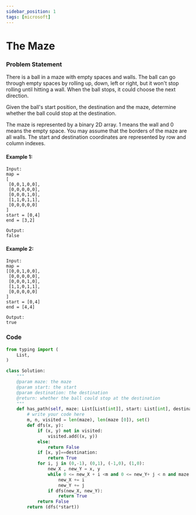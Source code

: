 ```yaml
---
sidebar_position: 1
tags: [microsoft]
---
```


# The Maze

### Problem Statement

There is a ball in a maze with empty spaces and walls. The ball can go through empty spaces by rolling up, down, left or right, but it won't stop rolling until hitting a wall. When the ball stops, it could choose the next direction.

Given the ball's start position, the destination and the maze, determine whether the ball could stop at the destination.

The maze is represented by a binary 2D array. 1 means the wall and 0 means the empty space. You may assume that the borders of the maze are all walls. The start and destination coordinates are represented by row and column indexes.

#### Example 1:

```
Input:
map =
[
 [0,0,1,0,0],
 [0,0,0,0,0],
 [0,0,0,1,0],
 [1,1,0,1,1],
 [0,0,0,0,0]
]
start = [0,4]
end = [3,2]
```

```
Output:
false
```

#### Example 2:

```
Input:
map =
[[0,0,1,0,0],
 [0,0,0,0,0],
 [0,0,0,1,0],
 [1,1,0,1,1],
 [0,0,0,0,0]
]
start = [0,4]
end = [4,4]
```

```
Output:
true
```

### Code

```python title="Python Code"
from typing import (
    List,
)

class Solution:
    """
    @param maze: the maze
    @param start: the start
    @param destination: the destination
    @return: whether the ball could stop at the destination
    """
    def has_path(self, maze: List[List[int]], start: List[int], destination: List[int]) -> bool:
        # write your code here
        m, n, visited = len(maze), len(maze [0]), set()
        def dfs(x, y):
            if (x, y) not in visited:
                visited.add((x, y))
            else:
                return False
            if [x, y]==destination:
                return True
            for i, j in (0,-1), (0,1), (-1,0), (1,0):
                new_X , new_Y = x, y
                while 0 <= new_X + i <m and 0 <= new_Y+ j < n and maze [new_X + i][new_Y + j] !=1 :
                    new_X += i
                    new_Y += j
                if dfs(new_X, new_Y):
                    return True
            return False
        return (dfs(*start))
```
